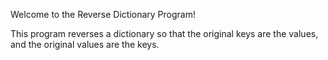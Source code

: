 Welcome to the Reverse Dictionary Program!

This program reverses a dictionary so that the original keys are the values, and the original values are the keys.